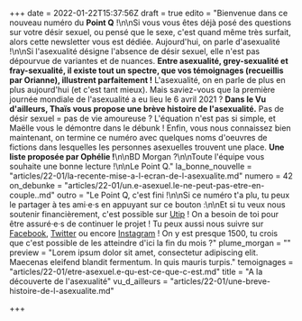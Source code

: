 +++
date = 2022-01-22T15:37:56Z
draft = true
edito = "Bienvenue dans ce nouveau numéro du **Point Q** !\n\nSi vous vous êtes déjà posé des questions sur votre désir sexuel, ou pensé que le sexe, c'est quand même très surfait, alors cette newsletter vous est dédiée. Aujourd'hui, on parle d'asexualité !\n\nSi l'asexualité désigne l'absence de désir sexuel, elle n'est pas dépourvue de variantes et de nuances. **Entre asexualité, grey-sexualité et fray-sexualité, il existe tout un spectre, que vos témoignages (recueillis par Orianne), illustrent parfaitement !** L'asexualité, on en parle de plus en plus aujourd'hui (et c'est tant mieux). Mais saviez-vous que la première journée mondiale de l'asexualité a eu lieu le 6 avril 2021 ? **Dans le Vu d'ailleurs, Thaïs vous propose une brève histoire de l'asexualité.** Pas de désir sexuel = pas de vie amoureuse ? L'équation n'est pas si simple, et Maëlle vous le démontre dans le débunk ! Enfin, vous nous connaissez bien maintenant, on termine ce numéro avec quelques noms d'oeuvres de fictions dans lesquelles les personnes asexuelles trouvent une place. **Une liste proposée par Ophélie !**\n\nBD Morgan ?\n\nToute l'équipe vous souhaite une bonne lecture !\n\nLe Point Q."
la_bonne_nouvelle = "articles/22-01/la-recente-mise-a-l-ecran-de-l-asexualite.md"
numero = 42
on_debunke = "articles/22-01/un.e-asexuel.le-ne-peut-pas-etre-en-couple..md"
outro = "Le Point Q, c'est fini !\n\nSi ce numéro t'a plu, tu peux le partager à tes ami·e·s en appuyant sur ce bouton :\n\nEt si tu veux nous soutenir financièrement, c'est possible sur [Utip](https://www.utip.io/lepointq) ! On a besoin de toi pour être assuré·e·s de continuer le projet ! Tu peux aussi nous suivre sur [Facebook](https://www.facebook.com/lepointq.news/), [Twitter](https://twitter.com/LePointQ) ou encore [Instagram](https://www.instagram.com/lepoint.q/?hl=fr) ! On y est presque 1500, tu crois que c'est possible de les atteindre d'ici la fin du mois ?"
plume_morgan = ""
preview = "Lorem ipsum dolor sit amet, consectetur adipiscing elit. Maecenas eleifend blandit fermentum. In quis mauris turpis."
temoignages = "articles/22-01/etre-asexuel.e-qu-est-ce-que-c-est.md"
title = "A la découverte de l'asexualité"
vu_d_ailleurs = "articles/22-01/une-breve-histoire-de-l-asexualite.md"

+++
